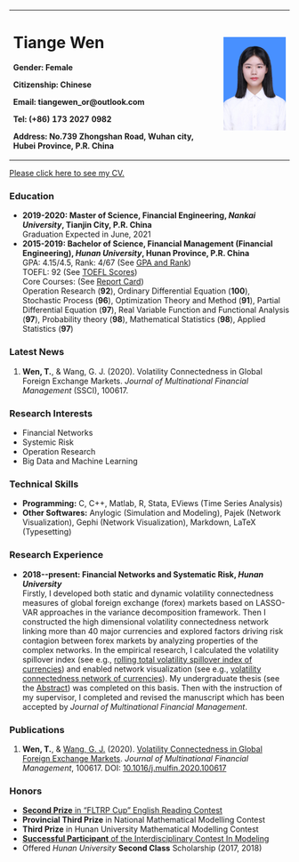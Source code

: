 <table border="0">
  <tr>
    <td width="75%">
      <h1>Tiange Wen</h1>
      <p><b>Gender: Female</b></p>
      <p><b>Citizenship: Chinese</b></p>
      <p><b>Email: tiangewen_or@outlook.com</b></p>
      <p><b>Tel: (+86) 173 2027 0982</b></p>
      <p><b>Address: No.739 Zhongshan Road, Wuhan city, Hubei Province, P.R. China</b></p>
    </td>
    <td width="25%">
      <img src="/wentg_photo.jpg" width="100%">     
    </td>
  </tr>
</table>  

[Please click here to see my CV.](/CV.pdf)

### Education
- **2019-2020: Master of Science, Financial Engineering, _Nankai University_, Tianjin City, P.R. China**  
Graduation Expected in June, 2021
- **2015-2019: Bachelor of Science, Financial Management (Financial Engineering), _Hunan University_, Hunan Province, P.R. China**  
  GPA: 4.15/4.5, Rank: 4/67 (See [GPA and Rank](/gpa&rank.jpg))  
  TOEFL: 92 (See [TOEFL Scores](/toefl.jpg))  
  Core Courses: (See [Report Card](/reportcard.pdf))    
Operation Research (**92**), Ordinary Differential Equation (**100**), Stochastic Process (**96**), Optimization Theory and Method (**91**), Partial Differential Equation (**97**), Real Variable Function and Functional Analysis (**97**), Probability theory (**98**), Mathematical Statistics (**98**), Applied Statistics (**97**)  

### Latest News
1. **Wen, T.**, & Wang, G. J. (2020). Volatility Connectedness in Global Foreign Exchange Markets. _Journal of Multinational Financial Management_ (SSCI), 100617.  

### Research Interests
- Financial Networks
- Systemic Risk
- Operation Research
- Big Data and Machine Learning

### Technical Skills 
- **Programming:** C, C++, Matlab, R, Stata, EViews (Time Series Analysis)   
- **Other Softwares:** Anylogic (Simulation and Modeling), Pajek (Network Visualization), Gephi (Network Visualization), Markdown, LaTeX (Typesetting) 

### Research Experience
- **2018--present: Financial Networks and Systematic Risk, _Hunan University_**  
Firstly, I developed both static and dynamic volatility connectedness measures of global foreign exchange
(forex) markets based on LASSO-VAR approaches in the variance decomposition framework.
Then I constructed the high dimensional volatility connectedness network linking more than 40 major currencies and
explored factors driving risk contagion between forex markets by analyzing properties of the complex
networks. In the empirical research, I calculated the volatility spillover index (see e.g., [rolling total volatility spillover index of currencies](/RTVSI.png)) and enabled network visualization (see e.g., [volatility connectedness network of currencies](/VCNC.jpg)). My undergraduate thesis (see the [Abstract](/Abs.pdf)) was completed on this basis. Then with the instruction of my supervisor, I 
completed and revised the manuscript which has been accepted by _Journal of Multinational Financial
Management_.

### Publications
1. **Wen, T.**, & [Wang, G. J.](https://researchgate.net/profile/Gang_Jin_Wang) (2020). [Volatility Connectedness in Global Foreign Exchange Markets](/VCGFM.pdf). _Journal of Multinational Financial Management_, 100617. DOI: [10.1016/j.mulfin.2020.100617](https://linkinghub.elsevier.com/retrieve/pii/S1042444X20300062)  

### Honors
- [**Second Prize** in “FLTRP Cup” English Reading Contest](/FLTRP.jpg)  
- **Provincial Third Prize** in National Mathematical Modelling Contest  
- **Third Prize** in Hunan University Mathematical Modelling Contest
- [**Successful Participant** of the Interdisciplinary Contest In Modeling](/ICIM.jpg)
- Offered _Hunan University_ **Second Class** Scholarship (2017, 2018) 



